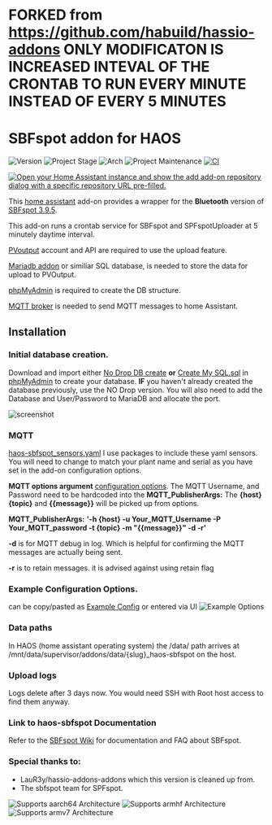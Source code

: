 # FORKED from https://github.com/habuild/hassio-addons ONLY MODIFICATON IS INCREASED INTEVAL OF THE CRONTAB TO RUN EVERY MINUTE INSTEAD OF EVERY 5 MINUTES

# SBFspot addon for HAOS

![Version](https://img.shields.io/badge/dynamic/yaml?label=Version&query=%24.version&url=https%3A%2F%2Fraw.githubusercontent.com%2Fhabuild%2Fhassio-addons%2Fmain%2Fsbfspot%2Fconfig.yaml)
![Project Stage](https://img.shields.io/badge/dynamic/yaml?color=blueviolet&label=Project%20Stage&query=%24.stage&url=https%3A%2F%2Fraw.githubusercontent.com%2Fhabuild%2Fhassio-addons%2Fmain%2Fsbfspot%2Fconfig.yaml)
![Arch](https://img.shields.io/badge/dynamic/yaml?color=success&label=Arch&query=%24.arch&url=https%3A%2F%2Fraw.githubusercontent.com%2Fhabuild%2Fhassio-addons%2Fmain%2Fsbfspot%2Fconfig.yaml)
![Project Maintenance][maintenance-shield] [![CI](https://github.com/habuild/hassio-addons/actions/workflows/addon-ci.yaml/badge.svg)](https://github.com/habuild/hassio-addons/actions/workflows/addon-ci.yaml)

[project-stage-shield]: https://img.shields.io/badge/project%20stage-experimental-yellow.svg
[maintenance-shield]: https://img.shields.io/maintenance/yes/2022.svg

[![Open your Home Assistant instance and show the add add-on repository dialog with a specific repository URL pre-filled.](https://my.home-assistant.io/badges/supervisor_add_addon_repository.svg)](https://my.home-assistant.io/redirect/supervisor_add_addon_repository/?repository_url=https%3A%2F%2Fgithub.com%2Fmichaelbeyhs%2Fhassio-addons)

This [home assistant](https://www.home-assistant.io/getting-started/) add-on provides a wrapper for the **Bluetooth** version of [SBFspot 3.9.5](https://github.com/SBFspot/SBFspot/releases/latest).

This add-on runs a crontab service for SBFspot and SPFspotUploader at 5 minutely daytime interval.

[PVoutput](https://pvoutput.org/) account and API are required to use the upload feature.

[Mariadb addon](https://github.com/home-assistant/addons/tree/master/mariadb) or similiar SQL database, is needed to store the data for upload to PVOutput.

[phpMyAdmin](https://github.com/hassio-addons/addon-phpmyadmin) is required to create the DB structure.

[MQTT broker](https://github.com/home-assistant/addons/tree/master/mosquitto) is needed to send MQTT messages to home Assistant.

## Installation

### Initial database creation.

Download and import either [No Drop DB create](https://github.com/habuild/hassio-addons/blob/main/.images/CreateMySQLDB_no_drop.sql) **or** [Create My SQL.sql](https://github.com/SBFspot/SBFspot/blob/master/SBFspot/CreateMySQLDB.sql) in [phpMyAdmin](https://github.com/hassio-addons/addon-phpmyadmin) to create your database. **IF** you haven't already created the database previously, use the NO Drop version. You will also need to add the Database and User/Password to MariaDB and allocate the port.

![screenshot](https://raw.githubusercontent.com/habuild/hassio-addons/main/.images/MariaDB%20setup.PNG)

### MQTT

[haos-sbfspot_sensors.yaml](https://github.com/habuild/hassio-addons/blob/main/.images/sbfspot_sensors.yaml) I use packages to include these yaml sensors. You will need to change to match your plant name and serial as you have set in the add-on configuration options.

**MQTT options argument** [configuration options](https://github.com/habuild/hassio-addons/blob/main/.images/Example_Config.yaml). The MQTT Username, and Password need to be hardcoded into the **MQTT_PublisherArgs:** The **{host}** **{topic}** and **{{message}}** will be picked up from options.

**MQTT_PublisherArgs:** **'-h {host} -u Your_MQTT_Username -P Your_MQTT_password -t {topic} -m "{{message}}" -d -r'**

**-d** is for MQTT debug in log. Which is helpful for confirming the MQTT messages are actually being sent.

**-r** is to retain messages. it is advised against using retain flag

### Example Configuration Options.

can be copy/pasted as [Example Config](https://github.com/habuild/hassio-addons/blob/main/haos-sbfspot/.images/Example_Config.yaml) or entered via UI
![Example Options](https://raw.githubusercontent.com/habuild/hassio-addons/main/.images/Example_config_png.PNG)

### Data paths

In HAOS (home assistant operating system) the /data/ path arrives at /mnt/data/supervisor/addons/data/{slug}\_haos-sbfspot on the host.

### Upload logs

Logs delete after 3 days now. You would need SSH with Root host access to find them anyway.

### **Link to haos-sbfspot Documentation**

Refer to the [SBFspot Wiki](https://github.com/sbfspot/sbfspot/wiki) for documentation and FAQ about SBFspot.

### **Special thanks to:**

- LauR3y/hassio-addons-addons which this version is cleaned up from.
- The sbfspot team for SPFspot.

![Supports aarch64 Architecture][aarch64-shield]
![Supports armhf Architecture][armhf-shield]
![Supports armv7 Architecture][armv7-shield]

[aarch64-shield]: https://img.shields.io/badge/aarch64-yes-green.svg
[armhf-shield]: https://img.shields.io/badge/armhf-yes-green.svg
[armv7-shield]: https://img.shields.io/badge/armv7-yes-green.svg
